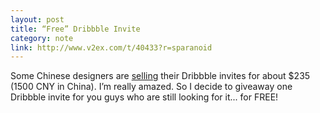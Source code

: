 ```yaml
---
layout: post
title: “Free” Dribbble Invite
category: note
link: http://www.v2ex.com/t/40433?r=sparanoid
---
```


<p>Some Chinese designers are <a href="http://www.iconfans.org/thread-30389-1-1.html">selling</a> their Dribbble invites for about $235 (1500 CNY in China). I’m really amazed. So I decide to giveaway one Dribbble invite for you guys who are still looking for it... for FREE!</p>
